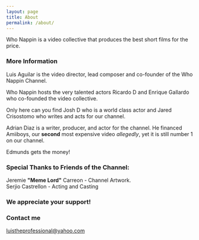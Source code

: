 ```yaml
---
layout: page
title: About
permalink: /about/
---
```

<link rel="apple-touch-icon" sizes="180x180" href="/apple-touch-icon.png">
<link rel="icon" type="image/png" sizes="32x32" href="/favicon-32x32.png">
<link rel="icon" type="image/png" sizes="16x16" href="/favicon-16x16.png">
<link rel="manifest" href="/site.webmanifest">
<link rel="mask-icon" href="/safari-pinned-tab.svg" color="#5bbad5">
<meta name="msapplication-TileColor" content="#2b5797">
<meta name="theme-color" content="#ffffff">
Who Nappin is a video collective that produces the best short films for the price.

### More Information

Luis Aguilar is the  video director, lead composer and co-founder of the Who Nappin Channel.

Who Nappin hosts the very talented actors Ricardo D and Enrique Gallardo who co-founded the video collective.

Only here can you find Josh D who is a world class actor and Jared Crisostomo who writes and acts for our channel. 

Adrian Diaz is a writer, producer, and actor for the channel. He financed Amiiboys, our <b>second</b> most expensive video <i>allegedly</i>, yet it is still number 1 on our channel.

Edmunds gets the money!

### Special Thanks to Friends of the Channel:

Jeremie <b>"Meme Lord"</b> Carreon - Channel Artwork.<br/>Serjio Castrellon - Acting and Casting

### <b>We appreciate your support!</b>

### Contact me

[luistheprofessional@yahoo.com](mailto:luistheprofessional@yahoo.com)
